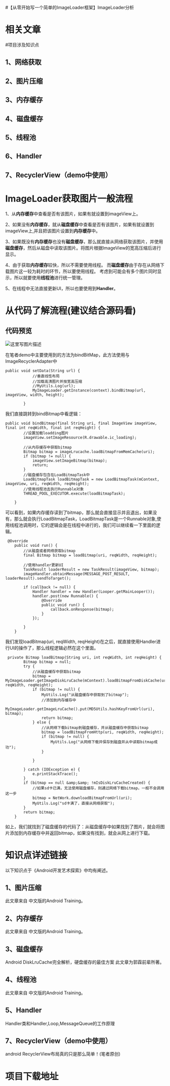 #【从零开始写一个简单的ImageLoader框架】ImageLoader分析
# 相关文章







#项目涉及知识点

## 1、网络获取

## 2、图片压缩

## 3、内存缓存

## 4、磁盘缓存

## 5、线程池

## 6、Handler

## 7、RecyclerView（demo中使用）

# ImageLoader获取图片一般流程

1、从**内存缓存**中查看是否有该图片，如果有就设置到imageView上。

2、如果没有**内存缓存**，就从**磁盘缓存**中查看是否有该图片，如果有就设置到imageView上,并且把该图片设置到**内存缓存**中。

3、如果既没有**内存缓存**也没有**磁盘缓存**，那么就直接从网络获取该图片，并使用**磁盘缓存**，然后从磁盘中读取该图片。将图片根据ImageView的宽高压缩后进行显示。

4、由于获取**内存缓存**较快，所以不需要使用线程。 而**磁盘缓存**由于存在从网络下载图片这一较为耗时的环节，所以要使用线程。 考虑到可能会有多个图片同时显示，所以就要使用**线程池**进行统一管理。

5、在线程中无法直接更新UI，所以也要使用到**Handler**。

# 从代码了解流程(建议结合源码看)

## 代码预览

<img src="https://raw.githubusercontent.com/Double2hao/xujiajia_blog/main/img/2110.png" alt="这里写图片描述">

在笔者demo中主要使用到的方法为bindBitMap，此方法使用与ImageRecyclerAdapter中

```
public void setData(String url) {
            //垂直线性布局
            //加载高清图片并按宽高压缩
            //MyUtils.Log(url);
            MyImageLoader.getInstance(context).bindBitmap(url, imageView, width, height);

        }

```

我们直接跳转到bindBitmap中看逻辑：

```
public void bindBitmap(final String uri, final ImageView imageView, final int reqWidth, final int reqHeight) {
        //设置加载loadding图片
        imageView.setImageResource(R.drawable.ic_loading);

        //从内存缓存中获取bitmap
        Bitmap bitmap = imageLrucache.loadBitmapFromMemCache(uri);
        if (bitmap != null) {
            imageView.setImageBitmap(bitmap);
            return;
        }
        //磁盘缓存包含在LoadBitmapTask中
        LoadBitmapTask loadBitmapTask = new LoadBitmapTask(mContext, imageView, uri, reqWidth, reqHeight);
        //使用线程池去执行Runnable对象
        THREAD_POOL_EXECUTOR.execute(loadBitmapTask);

    }

```

可以看到，如果内存缓存读到了bitmap，那么就会直接显示并且退出，如果没有，那么就会执行LoadBitmapTask，LoadBitmapTask是一个Runnable对象,使用线程池调用时，它的逻辑会是在线程中进行的，我们可以继续看一下里面的逻辑。

```
 @Override
    public void run() {
        //从磁盘或者网络获取bitmap
        final Bitmap bitmap = loadBitmap(uri, reqWidth, reqHeight);

        //使用handler更新UI
        TaskResult loaderResult = new TaskResult(imageView, bitmap);
        imageHandler.obtainMessage(MESSAGE_POST_RESULT, loaderResult).sendToTarget();

        if (callback != null) {
            Handler handler = new Handler(Looper.getMainLooper());
            handler.post(new Runnable() {
                @Override
                public void run() {
                    callback.onResponse(bitmap);
                }
            });

        }
    }

```

我们发现loadBitmap(uri, reqWidth, reqHeight)在之后，就直接使用Handler进行UI的操作了，那么线程逻辑必然在这个里面。

```
 private Bitmap loadBitmap(String uri, int reqWidth, int reqHeight) {
        Bitmap bitmap = null;
        try {
            //从磁盘缓存中获取bitmap
            bitmap = MyImageLoader.getImageDiskLruCache(mContext).loadBitmapFromDiskCache(uri, reqWidth, reqHeight);
            if (bitmap != null) {
                MyUtils.Log("从磁盘缓存中获取到了bitmap");
                //添加到内存缓存中
                MyImageLoader.getImageLruCache().put(MD5Utils.hashKeyFromUrl(uri), bitmap);
                return bitmap;
            } else {
                //从网络下载bitmap到磁盘缓存，并从磁盘缓存中获取bitmap
                bitmap = loadBitmapFromHttp(uri, reqWidth, reqHeight);
                if (bitmap != null) {
                    MyUtils.Log("从网络下载并保存到磁盘并从中读取bitmap成功");
                }

            }

        } catch (IOException e) {
            e.printStackTrace();
        }
        if (bitmap == null &amp;&amp; !mIsDiskLruCacheCreated) {
            //如果sd卡已满，无法使用磁盘缓存，则通过网络下载bitmap，一般不会调用这一步
            bitmap = NetWork.downloadBitmapFromUrl(uri);
            MyUtils.Log("sd卡满了，直接从网络获取");
        }
        return bitmap;
    }

```

如上，我们就找到了磁盘缓存的代码了：从磁盘缓存中如果找到了图片，就会将图片添加到内存缓存中并返回bitmap，如果没有找到，就会从网上进行下载。

# 知识点详述链接

以下知识点于《Android开发艺术探索》中均有阐述。

## 1、图片压缩

此文章来自 中文版的Android Training。 

## 2、内存缓存

此文章来自 中文版的Android Training。 

## 3、磁盘缓存

Android DiskLruCache完全解析，硬盘缓存的最佳方案 此文章为郭霖前辈所著。 

## 4、线程池

此文章来自 中文版的Android Training。 

## 5、Handler

Handler类和Handler,Loop,MessageQueue的工作原理 

## 7、RecyclerView（demo中使用）

android RecyclerView布局真的只是那么简单！(笔者原创) 

# 项目下载地址

